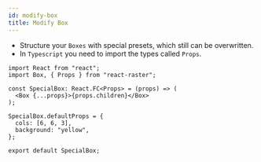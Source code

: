 ```yaml
---
id: modify-box
title: Modify Box
---
```


- Structure your `Boxes` with special presets, which still can be overwritten.
- In `Typescript` you need to import the types called `Props`.

```tsx
import React from "react";
import Box, { Props } from "react-raster";

const SpecialBox: React.FC<Props> = (props) => (
  <Box {...props}>{props.children}</Box>
);

SpecialBox.defaultProps = {
  cols: [6, 6, 3],
  background: "yellow",
};

export default SpecialBox;
```
